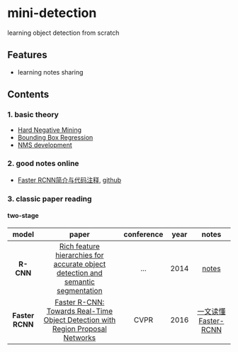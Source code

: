 # mini-detection
learning object detection from scratch

## Features
- learning notes sharing

## Contents
### 1. basic theory
- [Hard Negative Mining](https://github.com/rentainhe/mini-detection/blob/master/notes/theory/Hard-Negative-Mining.md)
- [Bounding Box Regression]()
- [NMS development](https://github.com/rentainhe/mini-detection/blob/master/notes/theory/NMS.md)

### 2. good notes online
- [Faster RCNN简介与代码注释](https://zhuanlan.zhihu.com/p/69250914), [github](https://github.com/liuyuemaicha/simple_faster_rcnn)

### 3. classic paper reading
#### two-stage
|model|paper|conference|year|notes|
|:---:|:---:|:---:|:---:|:---:
| __R-CNN__ |[Rich feature hierarchies for accurate object detection and semantic segmentation](https://arxiv.org/abs/1311.2524)|...|2014|[notes](https://github.com/rentainhe/mini-detection/blob/master/notes/model/RCNN.md)
| __Faster RCNN__|[Faster R-CNN: Towards Real-Time Object Detection with Region Proposal Networks](https://arxiv.org/abs/1506.01497)|CVPR|2016|[一文读懂Faster-RCNN](https://zhuanlan.zhihu.com/p/31426458)
